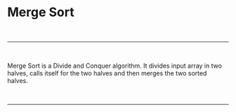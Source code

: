 # Merge Sort
<br/> 

---
<br/>  

Merge Sort is a Divide and Conquer algorithm. It divides input array in two halves, calls itself for the two halves and then merges the two sorted halves.

<br/>  

---
